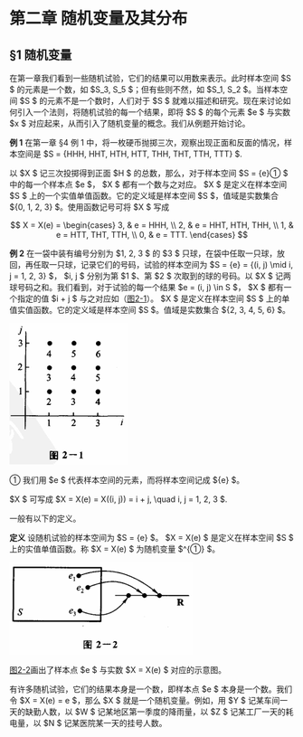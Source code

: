 # 第二章 随机变量及其分布

## §1 随机变量

在第一章我们看到一些随机试验，它们的结果可以用数来表示。此时样本空间 $S $ 的元素是一个数，如 $S_3, S_5 $；但有些则不然，如 $S_1, S_2 $。当样本空间 $S $ 的元素不是一个数时，人们对于 $S $ 就难以描述和研究。现在来讨论如何引入一个法则，将随机试验的每一个结果，即将 $S $ 的每个元素 $e $ 与实数 $x $ 对应起来，从而引入了随机变量的概念。我们从例题开始讨论。

**例 1** 在第一章 §4 例 1 中，将一枚硬币抛掷三次，观察出现正面和反面的情况，样本空间是
 $S = \{HHH, HHT, HTH, HTT, THH, THT, TTH, TTT\} $.

以 $X $ 记三次投掷得到正面 $H $ 的总数，那么，对于样本空间 $S = \{e\}① $ 中的每一个样本点 $e $， $X $ 都有一个数与之对应。 $X $ 是定义在样本空间 $S $ 上的一个实值单值函数。它的定义域是样本空间 $S $，值域是实数集合 $\{0, 1, 2, 3\} $。使用函数记号可将 $X $ 写成

 $$
X = X(e) = 
\begin{cases} 
3, & e = HHH, \\ 
2, & e = HHT, HTH, THH, \\ 
1, & e = HTT, THT, TTH, \\ 
0, & e = TTT. 
\end{cases}
 $$

**例 2** 在一袋中装有编号分别为 $1, 2, 3 $ 的 $3 $ 只球，在袋中任取一只球，放回，再任取一只球，记录它们的号码，试验的样本空间为 $S = \{e\} = \{(i, j) \mid i, j = 1, 2, 3\} $， $i, j $ 分别为第 $1 $、第 $2 $ 次取到的球的号码。以 $X $ 记两球号码之和。我们看到，对于试验的每一个结果 $e = (i, j) \in S $， $X $ 都有一个指定的值 $i + j $ 与之对应如（[图2-1](#图2-1)）。 $X $ 是定义在样本空间 $S $ 上的单值实值函数。它的定义域是样本空间 $S $。值域是实数集合 $\{2, 3, 4, 5, 6\} $。

![图2-1](./pic/图2-1.png)

① 我们用 $e $ 代表样本空间的元素，而将样本空间记成 $\{e\} $。

 $X $ 可写成
 $X = X(e) = X((i, j)) = i + j, \quad i, j = 1, 2, 3 $.

一般有以下的定义。

**定义** 设随机试验的样本空间为 $S = \{e\} $。 $X = X(e) $ 是定义在样本空间 $S $ 上的实值单值函数。称 $X = X(e) $ 为随机变量 $^{①} $。

![图2-2](./pic/图2-2.png)

[图2-2](#图2-2)画出了样本点 $e $ 与实数 $X = X(e) $ 对应的示意图。

有许多随机试验，它们的结果本身是一个数，即样本点 $e $ 本身是一个数。我们令 $X = X(e) = e $，那么 $X $ 就是一个随机变量。例如，用 $Y $ 记某车间一天的缺勤人数，以 $W $ 记某地区第一季度的降雨量，以 $Z $ 记某工厂一天的耗电量，以 $N $ 记某医院某一天的挂号人数。